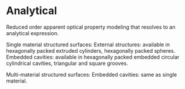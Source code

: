 # Analytical
Reduced order apparent optical property modeling that resolves to an analytical expression.

Single material structured surfaces:
External structures: available in hexagonally packed extruded cylinders, hexagonally packed spheres.
Embedded cavities: available in hexagonally packed embedded circular cylindrical cavities, triangular and square grooves.

Multi-material structured surfaces:
Embedded cavities: same as single material.
